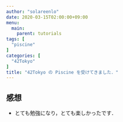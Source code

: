 ```yaml
---
author: "solareenlo"
date: 2020-03-15T02:00:00+09:00
menu:
  main:
    parent: tutorials
tags: [
  "piscine"
]
categories: [
  "42Tokyo"
]
title: "42Tokyo の Piscine を受けてきました．"
---
```


## 感想
- とても勉強になり，とても楽しかったです．
